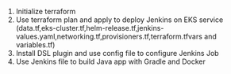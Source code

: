 1) Initialize terraform
2) Use terraform plan and apply to deploy Jenkins on EKS service (data.tf,eks-cluster.tf,helm-release.tf,jenkins-values.yaml,networking.tf,provisioners.tf,terraform.tfvars and variables.tf)
3) Install DSL plugin and use config file to configure Jenkins Job
4) Use Jenkins file to build Java app with Gradle and Docker
